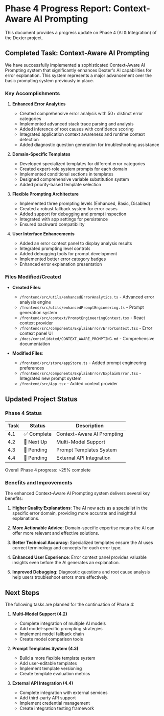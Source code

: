 # Phase 4 Progress Report: Context-Aware AI Prompting

This document provides a progress update on Phase 4 (AI & Integration) of the Dexter project.

## Completed Task: Context-Aware AI Prompting

We have successfully implemented a sophisticated Context-Aware AI Prompting system that significantly enhances Dexter's AI capabilities for error explanation. This system represents a major advancement over the basic prompting system previously in place.

### Key Accomplishments

1. **Enhanced Error Analytics**
   - Created comprehensive error analysis with 50+ distinct error categories
   - Implemented advanced stack trace parsing and analysis
   - Added inference of root causes with confidence scoring
   - Integrated application context awareness and runtime context detection
   - Added diagnostic question generation for troubleshooting assistance

2. **Domain-Specific Templates**
   - Developed specialized templates for different error categories
   - Created expert-role system prompts for each domain
   - Implemented conditional sections in templates
   - Designed comprehensive variable substitution system
   - Added priority-based template selection

3. **Flexible Prompting Architecture**
   - Implemented three prompting levels (Enhanced, Basic, Disabled)
   - Created a robust fallback system for error cases
   - Added support for debugging and prompt inspection
   - Integrated with app settings for persistence
   - Ensured backward compatibility

4. **User Interface Enhancements**
   - Added an error context panel to display analysis results
   - Integrated prompting level controls
   - Added debugging tools for prompt development
   - Implemented better error category badges
   - Enhanced error explanation presentation

### Files Modified/Created

- **Created Files**:
  - `/frontend/src/utils/enhancedErrorAnalytics.ts` - Advanced error analysis engine
  - `/frontend/src/utils/enhancedPromptEngineering.ts` - Prompt generation system
  - `/frontend/src/context/PromptEngineeringContext.tsx` - React context provider
  - `/frontend/src/components/ExplainError/ErrorContext.tsx` - Error context panel UI
  - `/docs/consolidated/CONTEXT_AWARE_PROMPTING.md` - Comprehensive documentation

- **Modified Files**:
  - `/frontend/src/store/appStore.ts` - Added prompt engineering preferences
  - `/frontend/src/components/ExplainError/ExplainError.tsx` - Integrated new prompt system
  - `/frontend/src/App.tsx` - Added context provider

## Updated Project Status

### Phase 4 Status

| Task | Status | Description |
|------|--------|-------------|
| 4.1 | ✅ Complete | Context-Aware AI Prompting |
| 4.2 | 🔄 Next Up | Multi-Model Support |
| 4.3 | 🔄 Pending | Prompt Templates System |
| 4.4 | 🔄 Pending | External API Integration |

Overall Phase 4 progress: ~25% complete

### Benefits and Improvements

The enhanced Context-Aware AI Prompting system delivers several key benefits:

1. **Higher Quality Explanations**: The AI now acts as a specialist in the specific error domain, providing more accurate and insightful explanations.

2. **More Actionable Advice**: Domain-specific expertise means the AI can offer more relevant and effective solutions.

3. **Better Technical Accuracy**: Specialized templates ensure the AI uses correct terminology and concepts for each error type.

4. **Enhanced User Experience**: Error context panel provides valuable insights even before the AI generates an explanation.

5. **Improved Debugging**: Diagnostic questions and root cause analysis help users troubleshoot errors more effectively.

## Next Steps

The following tasks are planned for the continuation of Phase 4:

1. **Multi-Model Support (4.2)**
   - Complete integration of multiple AI models
   - Add model-specific prompting strategies
   - Implement model fallback chain
   - Create model comparison tools

2. **Prompt Templates System (4.3)**
   - Build a more flexible template system
   - Add user-editable templates
   - Implement template versioning
   - Create template evaluation metrics

3. **External API Integration (4.4)**
   - Complete integration with external services
   - Add third-party API support
   - Implement credential management
   - Create integration testing framework